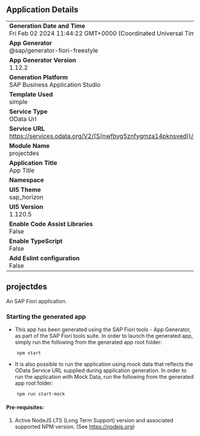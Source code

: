 ## Application Details
|               |
| ------------- |
|**Generation Date and Time**<br>Fri Feb 02 2024 11:44:22 GMT+0000 (Coordinated Universal Time)|
|**App Generator**<br>@sap/generator-fiori-freestyle|
|**App Generator Version**<br>1.12.2|
|**Generation Platform**<br>SAP Business Application Studio|
|**Template Used**<br>simple|
|**Service Type**<br>OData Url|
|**Service URL**<br>https://services.odata.org/V2/(S(nwfbyg5znfygmza14pknsved))/OData/OData.svc
|**Module Name**<br>projectdes|
|**Application Title**<br>App Title|
|**Namespace**<br>|
|**UI5 Theme**<br>sap_horizon|
|**UI5 Version**<br>1.120.5|
|**Enable Code Assist Libraries**<br>False|
|**Enable TypeScript**<br>False|
|**Add Eslint configuration**<br>False|

## projectdes

An SAP Fiori application.

### Starting the generated app

-   This app has been generated using the SAP Fiori tools - App Generator, as part of the SAP Fiori tools suite.  In order to launch the generated app, simply run the following from the generated app root folder:

```
    npm start
```

- It is also possible to run the application using mock data that reflects the OData Service URL supplied during application generation.  In order to run the application with Mock Data, run the following from the generated app root folder:

```
    npm run start-mock
```

#### Pre-requisites:

1. Active NodeJS LTS (Long Term Support) version and associated supported NPM version.  (See https://nodejs.org)


